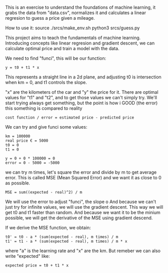 This is an exercise to understand the foundations of machine learning,
it grabs the data from "data.csv", normalizes it and calculates a linear regresion
to guess a price given a mileage.

How to use it:
    source ./srcs/make_env.sh
    python3 srcs/guess.py





This project aims to teach the fundamentals of machine learning.
Introducing concepts like linear regresion and gradient descent,
we can calculate optimal price and train a model with the data.

We need to find "funci", this will be our function:

    y = t0 + t1 * x 

This represents a straight line in a 2d plane, and adjusting 
t0 is intersection when km = 0, and t1 controls the slope.

"x" are the kilometers of the car and "y" the price for it.
There are optimal values for "t1" and "t2", and to get those values
we can't simply try. We'll start trying always get something, but the point is how i
GOOD (the error) this something is compared to reality

    cost function / error = estimated price - predicted price

We can try and give funci some values:

    km = 100000
    real price € = 5000
    t0 = 0
    t1 = 0

    y = 0 + 0 * 100000 = 0
    error = 0 - 5000 = -5000

we can try m times, let's square the error and divide by m to get average error.
This is called MSE (Mean Squared Error) and we want it as close to 0 as possible.

    MSE = sum((expected - real)^2) / m

We will use the error to adjust "funci", the slope o
And because we can't just try for infinite values, we will use the gradient
descent. This way we will get t0 and t1 faster than random.
And because we want it to be the minium possible, 
we will get the derivative of the MSE using gradient descend.

If we derive the MSE function, we obtain:

    t0' = t0 - a * (sum(expected - real), m times) / m
    t1' = t1 - a * (sum(expected - real), m times) / m * x

where "a" is the learning rate and "x" are the km.
But remeber we can also write "expected" like:
    
    expected price = t0 + t1 * x







    




